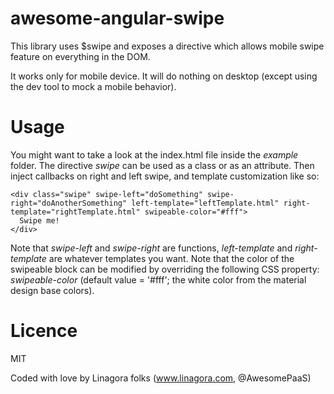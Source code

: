# awesome-angular-swipe

This library uses $swipe and exposes a directive which allows mobile swipe feature on everything in the DOM.

It works only for mobile device. It will do nothing on desktop (except using the dev tool to mock a mobile behavior).

# Usage

You might want to take a look at the index.html file inside the *example* folder.
The directive *swipe* can be used as a class or as an attribute. Then inject callbacks on right and left swipe, and template customization like so:

    <div class="swipe" swipe-left="doSomething" swipe-right="doAnotherSomething" left-template="leftTemplate.html" right-template="rightTemplate.html" swipeable-color="#fff">
      Swipe me!
    </div>

Note that *swipe-left* and *swipe-right* are functions, *left-template* and *right-template* are whatever templates you want.
Note that the color of the swipeable block can be modified by overriding the following CSS property: *swipeable-color* (default value = '#fff'; the white color from the material design base colors).

# Licence

MIT

Coded with love by Linagora folks (www.linagora.com, @AwesomePaaS)
